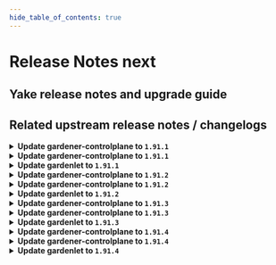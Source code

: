 ```yaml
---
hide_table_of_contents: true
---
```


# Release Notes next

## Yake release notes and upgrade guide

## Related upstream release notes / changelogs


<details>
<summary><b>Update gardener-controlplane to <code>1.91.1</code></b></summary>

# [gardener/dependency-watchdog]

## 🏃 Others

- `[OPERATOR]` `dependency-watchdog-prober` now skips `Lease`s in the `kube-node-lease` namespace in case the corresponding `Node` does not exist (anymore). by @rfranzke [gardener/dependency-watchdog#108]

## Docker Images
- admission-controller: `europe-docker.pkg.dev/gardener-project/releases/gardener/admission-controller:v1.91.1`
- apiserver: `europe-docker.pkg.dev/gardener-project/releases/gardener/apiserver:v1.91.1`
- controller-manager: `europe-docker.pkg.dev/gardener-project/releases/gardener/controller-manager:v1.91.1`
- gardenlet: `europe-docker.pkg.dev/gardener-project/releases/gardener/gardenlet:v1.91.1`
- node-agent: `europe-docker.pkg.dev/gardener-project/releases/gardener/node-agent:v1.91.1`
- operator: `europe-docker.pkg.dev/gardener-project/releases/gardener/operator:v1.91.1`
- resource-manager: `europe-docker.pkg.dev/gardener-project/releases/gardener/resource-manager:v1.91.1`
- scheduler: `europe-docker.pkg.dev/gardener-project/releases/gardener/scheduler:v1.91.1`


</details>

<details>
<summary><b>Update gardener-controlplane to <code>1.91.1</code></b></summary>

# [gardener/dependency-watchdog]

## 🏃 Others

- `[OPERATOR]` `dependency-watchdog-prober` now skips `Lease`s in the `kube-node-lease` namespace in case the corresponding `Node` does not exist (anymore). by @rfranzke [gardener/dependency-watchdog#108]

## Docker Images
- admission-controller: `europe-docker.pkg.dev/gardener-project/releases/gardener/admission-controller:v1.91.1`
- apiserver: `europe-docker.pkg.dev/gardener-project/releases/gardener/apiserver:v1.91.1`
- controller-manager: `europe-docker.pkg.dev/gardener-project/releases/gardener/controller-manager:v1.91.1`
- gardenlet: `europe-docker.pkg.dev/gardener-project/releases/gardener/gardenlet:v1.91.1`
- node-agent: `europe-docker.pkg.dev/gardener-project/releases/gardener/node-agent:v1.91.1`
- operator: `europe-docker.pkg.dev/gardener-project/releases/gardener/operator:v1.91.1`
- resource-manager: `europe-docker.pkg.dev/gardener-project/releases/gardener/resource-manager:v1.91.1`
- scheduler: `europe-docker.pkg.dev/gardener-project/releases/gardener/scheduler:v1.91.1`


</details>

<details>
<summary><b>Update gardenlet to <code>1.91.1</code></b></summary>

# [gardener/dependency-watchdog]

## 🏃 Others

- `[OPERATOR]` `dependency-watchdog-prober` now skips `Lease`s in the `kube-node-lease` namespace in case the corresponding `Node` does not exist (anymore). by @rfranzke [gardener/dependency-watchdog#108]

## Docker Images
- admission-controller: `europe-docker.pkg.dev/gardener-project/releases/gardener/admission-controller:v1.91.1`
- apiserver: `europe-docker.pkg.dev/gardener-project/releases/gardener/apiserver:v1.91.1`
- controller-manager: `europe-docker.pkg.dev/gardener-project/releases/gardener/controller-manager:v1.91.1`
- gardenlet: `europe-docker.pkg.dev/gardener-project/releases/gardener/gardenlet:v1.91.1`
- node-agent: `europe-docker.pkg.dev/gardener-project/releases/gardener/node-agent:v1.91.1`
- operator: `europe-docker.pkg.dev/gardener-project/releases/gardener/operator:v1.91.1`
- resource-manager: `europe-docker.pkg.dev/gardener-project/releases/gardener/resource-manager:v1.91.1`
- scheduler: `europe-docker.pkg.dev/gardener-project/releases/gardener/scheduler:v1.91.1`


</details>

<details>
<summary><b>Update gardener-controlplane to <code>1.91.2</code></b></summary>

# [gardener/gardener]

## 🐛 Bug Fixes

- `[OPERATOR]` Fix bug where dependency watchdog is missing permissions to read nodes in the shoot clusters. by @vpnachev [#9503]

## Docker Images
- admission-controller: `europe-docker.pkg.dev/gardener-project/releases/gardener/admission-controller:v1.91.2`
- apiserver: `europe-docker.pkg.dev/gardener-project/releases/gardener/apiserver:v1.91.2`
- controller-manager: `europe-docker.pkg.dev/gardener-project/releases/gardener/controller-manager:v1.91.2`
- gardenlet: `europe-docker.pkg.dev/gardener-project/releases/gardener/gardenlet:v1.91.2`
- node-agent: `europe-docker.pkg.dev/gardener-project/releases/gardener/node-agent:v1.91.2`
- operator: `europe-docker.pkg.dev/gardener-project/releases/gardener/operator:v1.91.2`
- resource-manager: `europe-docker.pkg.dev/gardener-project/releases/gardener/resource-manager:v1.91.2`
- scheduler: `europe-docker.pkg.dev/gardener-project/releases/gardener/scheduler:v1.91.2`


</details>

<details>
<summary><b>Update gardener-controlplane to <code>1.91.2</code></b></summary>

# [gardener/gardener]

## 🐛 Bug Fixes

- `[OPERATOR]` Fix bug where dependency watchdog is missing permissions to read nodes in the shoot clusters. by @vpnachev [#9503]

## Docker Images
- admission-controller: `europe-docker.pkg.dev/gardener-project/releases/gardener/admission-controller:v1.91.2`
- apiserver: `europe-docker.pkg.dev/gardener-project/releases/gardener/apiserver:v1.91.2`
- controller-manager: `europe-docker.pkg.dev/gardener-project/releases/gardener/controller-manager:v1.91.2`
- gardenlet: `europe-docker.pkg.dev/gardener-project/releases/gardener/gardenlet:v1.91.2`
- node-agent: `europe-docker.pkg.dev/gardener-project/releases/gardener/node-agent:v1.91.2`
- operator: `europe-docker.pkg.dev/gardener-project/releases/gardener/operator:v1.91.2`
- resource-manager: `europe-docker.pkg.dev/gardener-project/releases/gardener/resource-manager:v1.91.2`
- scheduler: `europe-docker.pkg.dev/gardener-project/releases/gardener/scheduler:v1.91.2`


</details>

<details>
<summary><b>Update gardenlet to <code>1.91.2</code></b></summary>

# [gardener/gardener]

## 🐛 Bug Fixes

- `[OPERATOR]` Fix bug where dependency watchdog is missing permissions to read nodes in the shoot clusters. by @vpnachev [#9503]

## Docker Images
- admission-controller: `europe-docker.pkg.dev/gardener-project/releases/gardener/admission-controller:v1.91.2`
- apiserver: `europe-docker.pkg.dev/gardener-project/releases/gardener/apiserver:v1.91.2`
- controller-manager: `europe-docker.pkg.dev/gardener-project/releases/gardener/controller-manager:v1.91.2`
- gardenlet: `europe-docker.pkg.dev/gardener-project/releases/gardener/gardenlet:v1.91.2`
- node-agent: `europe-docker.pkg.dev/gardener-project/releases/gardener/node-agent:v1.91.2`
- operator: `europe-docker.pkg.dev/gardener-project/releases/gardener/operator:v1.91.2`
- resource-manager: `europe-docker.pkg.dev/gardener-project/releases/gardener/resource-manager:v1.91.2`
- scheduler: `europe-docker.pkg.dev/gardener-project/releases/gardener/scheduler:v1.91.2`


</details>

<details>
<summary><b>Update gardener-controlplane to <code>1.91.3</code></b></summary>

# [gardener/gardener]

## 🐛 Bug Fixes

- `[USER]` An issue causing the Shoot `status.lastMaintenance.description` to contain "Removed feature gates from" or  "Removed admission plugins from" messages with zero entries is now fixed. by @shafeeqes [#9539]
- `[OPERATOR]` A bug has been fixed which caused `PersistentVolume`s without `.spec.nodeAffinity` to become unusable in case they still had the old, deprecated topology labels. by @rfranzke [#9541]

## Docker Images
- admission-controller: `europe-docker.pkg.dev/gardener-project/releases/gardener/admission-controller:v1.91.3`
- apiserver: `europe-docker.pkg.dev/gardener-project/releases/gardener/apiserver:v1.91.3`
- controller-manager: `europe-docker.pkg.dev/gardener-project/releases/gardener/controller-manager:v1.91.3`
- gardenlet: `europe-docker.pkg.dev/gardener-project/releases/gardener/gardenlet:v1.91.3`
- node-agent: `europe-docker.pkg.dev/gardener-project/releases/gardener/node-agent:v1.91.3`
- operator: `europe-docker.pkg.dev/gardener-project/releases/gardener/operator:v1.91.3`
- resource-manager: `europe-docker.pkg.dev/gardener-project/releases/gardener/resource-manager:v1.91.3`
- scheduler: `europe-docker.pkg.dev/gardener-project/releases/gardener/scheduler:v1.91.3`


</details>

<details>
<summary><b>Update gardener-controlplane to <code>1.91.3</code></b></summary>

# [gardener/gardener]

## 🐛 Bug Fixes

- `[USER]` An issue causing the Shoot `status.lastMaintenance.description` to contain "Removed feature gates from" or  "Removed admission plugins from" messages with zero entries is now fixed. by @shafeeqes [#9539]
- `[OPERATOR]` A bug has been fixed which caused `PersistentVolume`s without `.spec.nodeAffinity` to become unusable in case they still had the old, deprecated topology labels. by @rfranzke [#9541]

## Docker Images
- admission-controller: `europe-docker.pkg.dev/gardener-project/releases/gardener/admission-controller:v1.91.3`
- apiserver: `europe-docker.pkg.dev/gardener-project/releases/gardener/apiserver:v1.91.3`
- controller-manager: `europe-docker.pkg.dev/gardener-project/releases/gardener/controller-manager:v1.91.3`
- gardenlet: `europe-docker.pkg.dev/gardener-project/releases/gardener/gardenlet:v1.91.3`
- node-agent: `europe-docker.pkg.dev/gardener-project/releases/gardener/node-agent:v1.91.3`
- operator: `europe-docker.pkg.dev/gardener-project/releases/gardener/operator:v1.91.3`
- resource-manager: `europe-docker.pkg.dev/gardener-project/releases/gardener/resource-manager:v1.91.3`
- scheduler: `europe-docker.pkg.dev/gardener-project/releases/gardener/scheduler:v1.91.3`


</details>

<details>
<summary><b>Update gardenlet to <code>1.91.3</code></b></summary>

# [gardener/gardener]

## 🐛 Bug Fixes

- `[USER]` An issue causing the Shoot `status.lastMaintenance.description` to contain "Removed feature gates from" or  "Removed admission plugins from" messages with zero entries is now fixed. by @shafeeqes [#9539]
- `[OPERATOR]` A bug has been fixed which caused `PersistentVolume`s without `.spec.nodeAffinity` to become unusable in case they still had the old, deprecated topology labels. by @rfranzke [#9541]

## Docker Images
- admission-controller: `europe-docker.pkg.dev/gardener-project/releases/gardener/admission-controller:v1.91.3`
- apiserver: `europe-docker.pkg.dev/gardener-project/releases/gardener/apiserver:v1.91.3`
- controller-manager: `europe-docker.pkg.dev/gardener-project/releases/gardener/controller-manager:v1.91.3`
- gardenlet: `europe-docker.pkg.dev/gardener-project/releases/gardener/gardenlet:v1.91.3`
- node-agent: `europe-docker.pkg.dev/gardener-project/releases/gardener/node-agent:v1.91.3`
- operator: `europe-docker.pkg.dev/gardener-project/releases/gardener/operator:v1.91.3`
- resource-manager: `europe-docker.pkg.dev/gardener-project/releases/gardener/resource-manager:v1.91.3`
- scheduler: `europe-docker.pkg.dev/gardener-project/releases/gardener/scheduler:v1.91.3`


</details>

<details>
<summary><b>Update gardener-controlplane to <code>1.91.4</code></b></summary>

# [gardener/gardener]

## 🐛 Bug Fixes

- `[USER]` A bug which mounted the kubelet data volume to `/var/lib` instead of `/var/lib/kubelet` when `kubeletDataVolumeName` was set has been fixed. by @oliver-goetz [#9617]
- `[OPERATOR]` A bug in `gardener-node-agent` which prevented copying files between different block devices has been fixed. by @oliver-goetz [#9617]

## Docker Images
- admission-controller: `europe-docker.pkg.dev/gardener-project/releases/gardener/admission-controller:v1.91.4`
- apiserver: `europe-docker.pkg.dev/gardener-project/releases/gardener/apiserver:v1.91.4`
- controller-manager: `europe-docker.pkg.dev/gardener-project/releases/gardener/controller-manager:v1.91.4`
- gardenlet: `europe-docker.pkg.dev/gardener-project/releases/gardener/gardenlet:v1.91.4`
- node-agent: `europe-docker.pkg.dev/gardener-project/releases/gardener/node-agent:v1.91.4`
- operator: `europe-docker.pkg.dev/gardener-project/releases/gardener/operator:v1.91.4`
- resource-manager: `europe-docker.pkg.dev/gardener-project/releases/gardener/resource-manager:v1.91.4`
- scheduler: `europe-docker.pkg.dev/gardener-project/releases/gardener/scheduler:v1.91.4`


</details>

<details>
<summary><b>Update gardener-controlplane to <code>1.91.4</code></b></summary>

# [gardener/gardener]

## 🐛 Bug Fixes

- `[USER]` A bug which mounted the kubelet data volume to `/var/lib` instead of `/var/lib/kubelet` when `kubeletDataVolumeName` was set has been fixed. by @oliver-goetz [#9617]
- `[OPERATOR]` A bug in `gardener-node-agent` which prevented copying files between different block devices has been fixed. by @oliver-goetz [#9617]

## Docker Images
- admission-controller: `europe-docker.pkg.dev/gardener-project/releases/gardener/admission-controller:v1.91.4`
- apiserver: `europe-docker.pkg.dev/gardener-project/releases/gardener/apiserver:v1.91.4`
- controller-manager: `europe-docker.pkg.dev/gardener-project/releases/gardener/controller-manager:v1.91.4`
- gardenlet: `europe-docker.pkg.dev/gardener-project/releases/gardener/gardenlet:v1.91.4`
- node-agent: `europe-docker.pkg.dev/gardener-project/releases/gardener/node-agent:v1.91.4`
- operator: `europe-docker.pkg.dev/gardener-project/releases/gardener/operator:v1.91.4`
- resource-manager: `europe-docker.pkg.dev/gardener-project/releases/gardener/resource-manager:v1.91.4`
- scheduler: `europe-docker.pkg.dev/gardener-project/releases/gardener/scheduler:v1.91.4`


</details>

<details>
<summary><b>Update gardenlet to <code>1.91.4</code></b></summary>

# [gardener/gardener]

## 🐛 Bug Fixes

- `[USER]` A bug which mounted the kubelet data volume to `/var/lib` instead of `/var/lib/kubelet` when `kubeletDataVolumeName` was set has been fixed. by @oliver-goetz [#9617]
- `[OPERATOR]` A bug in `gardener-node-agent` which prevented copying files between different block devices has been fixed. by @oliver-goetz [#9617]

## Docker Images
- admission-controller: `europe-docker.pkg.dev/gardener-project/releases/gardener/admission-controller:v1.91.4`
- apiserver: `europe-docker.pkg.dev/gardener-project/releases/gardener/apiserver:v1.91.4`
- controller-manager: `europe-docker.pkg.dev/gardener-project/releases/gardener/controller-manager:v1.91.4`
- gardenlet: `europe-docker.pkg.dev/gardener-project/releases/gardener/gardenlet:v1.91.4`
- node-agent: `europe-docker.pkg.dev/gardener-project/releases/gardener/node-agent:v1.91.4`
- operator: `europe-docker.pkg.dev/gardener-project/releases/gardener/operator:v1.91.4`
- resource-manager: `europe-docker.pkg.dev/gardener-project/releases/gardener/resource-manager:v1.91.4`
- scheduler: `europe-docker.pkg.dev/gardener-project/releases/gardener/scheduler:v1.91.4`


</details>
